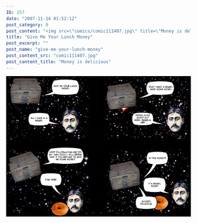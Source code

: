 ```yaml
---
ID: 257
date: "2007-11-14 01:52:12"
post_category: 0
post_content: "<img src=\"comics/comic111407.jpg\" title=\"Money is delicious\" />"
title: "Give Me Your Lunch Money"
post_excerpt: ""
post_name: "give-me-your-lunch-money"
post_content_src: "comic111407.jpg"
post_content_title: "Money is delicious"
---
```



[![Money is delicious](/comics-hi-res/comic111407.jpg)](/comics-hi-res/comic111407.jpg)
